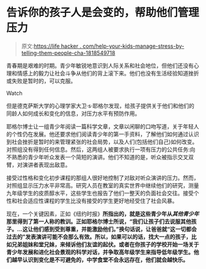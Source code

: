 # 告诉你的孩子人是会变的，帮助他们管理压力

> 原文:[https://life hacker . com/help-your-kids-manage-stress-by-telling-them-people-cha-1818549718](https://lifehacker.com/help-your-kids-manage-stress-by-telling-them-people-cha-1818549718)

青春期是艰难的时期。青少年敏锐地意识到人际关系和社会地位，但他们还没有心理和情感上的毅力让社会斗争从他们的背上滚下来。他们也没有生活经验知道挫折或失败是暂时的，可以克服。

Watch

但是德克萨斯大学的心理学家大卫·s·耶格尔发现，给孩子提供关于他们和他们的同龄人如何成长和变化的信息，对压力水平有预防作用。

耶格尔博士让一组青少年阅读一篇科学文章，文章以闲聊的口吻写道，关于年轻人的个性仍在发展。他还要求他们阅读青少年的第一手资料，了解他们如何通过认识到社会挫折是暂时的来管理紧张的社会局势，以及人们(包括他们自己)如何改变。对照组没有得到任何信息。然后，这两组人被要求执行一项有压力的公共任务:向不熟悉的青少年听众发表一个简短的演讲。他们不知道的是，听众被指示交叉双臂，对演讲者表现出敌意。

接受过性格和变化初步课程的那组人很好地控制了对敌对听众演讲的压力。然而，对照组显示压力水平非常高。研究人员在教室的真实世界中继续他们的研究，测量九年级学生的皮质醇水平，这些学生也报告了他们一整天的负面社会交往。接受个性和社会适应性课程的学生比没有接受的学生更好地经受住了社会风暴。

现在，一个关键因素，正如《纽约时报》[](https://www.nytimes.com/2016/09/30/health/teenagers-stress-coping-skills.html)**所指出的，就是这些青少年从*其他青少年*那里得到了第一人称的教训。正如耶格尔博士所说，“我们让孩子们去说服其他孩子。...这让他们感到受到尊重，并能激励他们。”换句话说，让爸爸就“这一切都会过去的”发表演讲可能不会那么有效。所以，如果可以的话，找大一点的孩子，比如兄弟姐妹和堂兄妹，来倾诉他们友谊的起伏。或者在你孩子的学校开始一场关于青少年发展和进化社会景观的科学对话，并争取高年级学生来指导低年级学生。他们越早认识到变化是不可避免的，中学食堂不会永远存在，他们就会越快乐。**